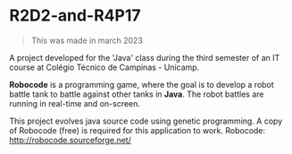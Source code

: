 # R2D2-and-R4P17
> This was made in march 2023

A project developed for the 'Java' class during the third semester of an IT course at Colégio Técnico de Campinas - Unicamp.

**Robocode** is a programming game, where the goal is to develop a robot battle tank to battle against other tanks in **Java**. The robot battles are running in real-time and on-screen.

This project evolves java source code using genetic programming. A copy of Robocode (free) is required for this application to work. Robocode: http://robocode.sourceforge.net/
